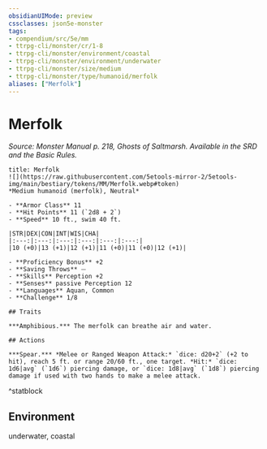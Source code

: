 ```yaml
---
obsidianUIMode: preview
cssclasses: json5e-monster
tags:
- compendium/src/5e/mm
- ttrpg-cli/monster/cr/1-8
- ttrpg-cli/monster/environment/coastal
- ttrpg-cli/monster/environment/underwater
- ttrpg-cli/monster/size/medium
- ttrpg-cli/monster/type/humanoid/merfolk
aliases: ["Merfolk"]
---
```

# Merfolk
*Source: Monster Manual p. 218, Ghosts of Saltmarsh. Available in the SRD and the Basic Rules.*  

```ad-statblock
title: Merfolk
![](https://raw.githubusercontent.com/5etools-mirror-2/5etools-img/main/bestiary/tokens/MM/Merfolk.webp#token)
*Medium humanoid (merfolk), Neutral*

- **Armor Class** 11 
- **Hit Points** 11 (`2d8 + 2`)
- **Speed** 10 ft., swim 40 ft.

|STR|DEX|CON|INT|WIS|CHA|
|:---:|:---:|:---:|:---:|:---:|:---:|
|10 (+0)|13 (+1)|12 (+1)|11 (+0)|11 (+0)|12 (+1)|

- **Proficiency Bonus** +2
- **Saving Throws** ⏤
- **Skills** Perception +2
- **Senses** passive Perception 12
- **Languages** Aquan, Common
- **Challenge** 1/8

## Traits

***Amphibious.*** The merfolk can breathe air and water.

## Actions

***Spear.*** *Melee or Ranged Weapon Attack:* `dice: d20+2` (+2 to hit), reach 5 ft. or range 20/60 ft., one target. *Hit:* `dice: 1d6|avg` (`1d6`) piercing damage, or `dice: 1d8|avg` (`1d8`) piercing damage if used with two hands to make a melee attack.
```
^statblock

## Environment

underwater, coastal